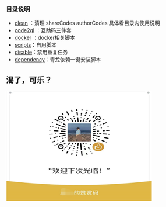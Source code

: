 

### 目录说明
 - [clean](clean) ：清理 shareCodes authorCodes 具体看目录内使用说明
 - [code2ql](code2ql) ：互助码三件套
 - [docker](docker) ：docker相关脚本
 - [scripts](scripts)：自用脚本
 - [disable](disable)：禁用重复任务
 - [dependency](dependency)：青龙依赖一键安装脚本
## 渴了，可乐？
<img src="static/img/donate.png"  height="300" width="400">
